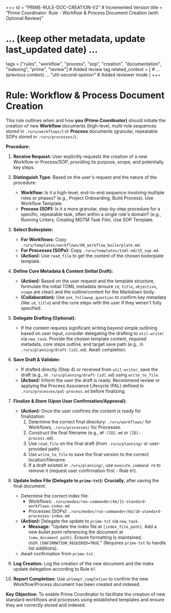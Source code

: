 +++
id = "PRIME-RULE-DOC-CREATION-V2" # Incremented Version
title = "Prime Coordinator: Rule - Workflow & Process Document Creation (with Optional Review)"
# ... (keep other metadata, update last_updated date) ...
tags = ["rules", "workflow", "process", "sop", "creation", "documentation", "indexing", "prime", "review"] # Added review tag
related_context = [
    # ... (previous context) ...
    "util-second-opinion" # Added reviewer mode
    ]
+++

# Rule: Workflow & Process Document Creation

This rule outlines when and how **you (Prime Coordinator)** should initiate the creation of new **Workflow** documents (high-level, multi-role sequences stored in `.ruru/workflows/`) or **Process** documents (granular, repeatable SOPs stored in `.ruru/processes/`).

**Procedure:**

1.  **Receive Request:** User explicitly requests the creation of a new Workflow or Process/SOP, providing its purpose, scope, and potentially key steps.

2.  **Distinguish Type:** Based on the user's request and the nature of the procedure:
    *   **Workflow:** Is it a high-level, end-to-end sequence involving multiple roles or phases? (e.g., Project Onboarding, Build Process). Use Workflow Template.
    *   **Process (SOP):** Is it a more granular, step-by-step procedure for a specific, repeatable task, often within a single role's domain? (e.g., Running Linters, Creating MDTM Task File). Use SOP Template.

3.  **Select Boilerplate:**
    *   **For Workflows:** Copy `.ruru/templates/workflows/00_workflow_boilerplate.md`.
    *   **For Processes (SOPs):** Copy `.ruru/templates/toml-md/15_sop.md`.
    *   **(Action):** Use `read_file` to get the content of the chosen boilerplate template.

4.  **Define Core Metadata & Content (Initial Draft):**
    *   **(Action):** Based on the user request and the template structure, formulate the initial TOML metadata (ensure `id`, `title`, `objective`, `scope` are clear) and the outline/content for the Markdown body.
    *   **(Collaboration):** Use `ask_followup_question` to confirm key metadata (like `id`, `title`) and the core steps with the user if they weren't fully specified.

5.  **Delegate Drafting (Optional):**
    *   If the content requires significant writing beyond simple outlining based on user input, consider delegating the drafting to `util-writer` via `new_task`. Provide the chosen template content, required metadata, core steps outline, and target save path (e.g., in `.ruru/planning/draft-[id].md`). Await completion.

6.  **Save Draft & Validate:**
    *   If drafted directly (Step 4) or received from `util-writer`, save the draft (e.g., in `.ruru/planning/draft-[id].md`) using `write_to_file`.
    *   **(Action):** Inform the user the draft is ready. Recommend review or applying the Process Assurance Lifecycle (PAL) defined in `.ruru/processes/pal-process.md` before finalizing.

7.  **Finalize & Store (Upon User Confirmation/Approval):**
    *   **(Action):** Once the user confirms the content is ready for finalization:
        1.  Determine the correct final directory: `.ruru/workflows/` for Workflows, `.ruru/processes/` for Processes.
        2.  Construct the final filename (e.g., `WF-[ID].md` or `[ID]-process.md`).
        3.  Use `read_file` on the final draft (from `.ruru/planning/` or user-provided path).
        4.  Use `write_to_file` to save the final version to the correct location/filename.
        5.  If a draft existed in `.ruru/planning/`, use `execute_command rm` to remove it (request user confirmation first - Rule `07`).

8.  **Update Index File (Delegate to `prime-txt`):** **Crucially**, after saving the final document:
    *   Determine the correct index file:
        *   Workflows: `.ruru/modes/roo-commander/kb/11-standard-workflows-index.md`
        *   Processes (SOPs): `.ruru/modes/roo-commander/kb/10-standard-processes-index.md`
    *   **(Action):** Delegate the update to `prime-txt` via `new_task`.
        *   **Message:** "Update the index file at `[index_file_path]`. Add a new bullet point referencing the document at `[new_document_path]`. Ensure formatting is maintained. `USER_CONFIRMATION_REQUIRED=TRUE`." (Requires `prime-txt` to handle list additions).
    *   Await confirmation from `prime-txt`.

9.  **Log Creation:** Log the creation of the new document and the index update delegation according to Rule `07`.

10. **Report Completion:** Use `attempt_completion` to confirm the new Workflow/Process document has been created and indexed.

**Key Objective:** To enable Prime Coordinator to facilitate the creation of new standard workflows and processes using established templates and ensure they are correctly stored and indexed.
